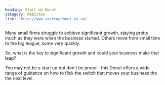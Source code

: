 ```yaml
---
heading: Start Up Donut
category: Websites
link: 'http://www.startupdonut.co.uk/'
---
```

Many small firms struggle to achieve significant growth, staying pretty much as they were when the business started. Others move from small time to the big league, some very quickly.

So, what is the key to significant growth and could your business make that leap?

You may not be a start up but don't be proud - this Donut offers a wide range of guidance on how to flick the switch that moves your business the the next level.
